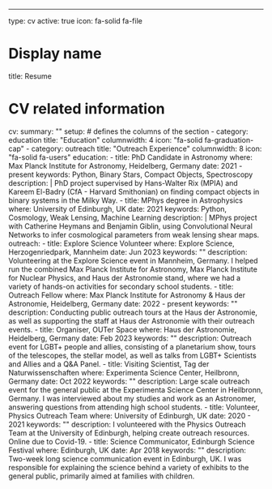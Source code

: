 ---
type: cv
active: true
icon: fa-solid fa-file

# Display name
title: Resume

# CV related information
cv:
  summary: ""
  setup:
    # defines the columns of the section
    - category: education
      title: "Education"
      columnwidth: 4
      icon: "fa-solid fa-graduation-cap"
    - category: outreach
      title: "Outreach Experience"
      columnwidth: 8
      icon: "fa-solid fa-users"
  education:
    - title: PhD Candidate in Astronomy
      where: Max Planck Institute for Astronomy, Heidelberg, Germany
      date: 2021 - present
      keywords: Python, Binary Stars, Compact Objects, Spectroscopy
      description: |
        PhD project supervised by Hans-Walter Rix (MPIA) and Kareem El-Badry (CfA - Harvard Smithonian) on finding compact objects in binary systems in the Milky Way.
    - title: MPhys degree in Astrophysics
      where: University of Edinburgh, UK
      date: 2021
      keywords: Python, Cosmology, Weak Lensing, Machine Learning
      description: |
        MPhys project with Catherine Heymans and Benjamin Giblin, using Convolutional Neural Networks to infer cosmological parameters from weak lensing shear maps.
  outreach:
    - title: Explore Science Volunteer
      where: Explore Science, Herzogenriedpark, Mannheim
      date: Jun 2023
      keywords: ""
      description: Volunteering at the Explore Science event in Mannheim, Germany. I helped run the combined Max Planck Institute for Astronomy, Max Planck Institute for Nuclear Physics, and Haus der Astronomie stand, where we had a variety of hands-on activities for secondary school students.
    - title: Outreach Fellow
      where: Max Planck Institute for Astronomy & Haus der Astronomie, Heidelberg, Germany
      date: 2022 - present
      keywords: ""
      description: Conducting public outreach tours at the Haus der Astronomie, as well as supporting the staff at Haus der Astronomie with their outreach events.
    - title: Organiser, OUTer Space
      where: Haus der Astronomie, Heidelberg, Germany
      date: Feb 2023
      keywords: ""
      description: Outreach event for LGBT+ people and allies, consisting of a planetarium show, tours of the telescopes, the stellar model, as well as talks from LGBT+ Scientists and Allies and a Q&A Panel.
    - title: Visiting Scientist, Tag der Naturwissenschaften
      where: Experimenta Science Center, Heilbronn, Germany
      date: Oct 2022
      keywords: ""
      description: Large scale outreach event for the general public at the Experimenta Science Center in Heilbronn, Germany. I was interviewed about my studies and work as an Astronomer, answering questions from attending high school students.
    - title: Volunteer, Physics Outreach Team
      where: University of Edinburgh, UK
      date: 2020 - 2021
      keywords: ""
      description: I volunteered with the Physics Outreach Team at the University of Edinburgh, helping create outreach resources. Online due to Covid-19.
    - title: Science Communicator, Edinburgh Science Festival
      where: Edinburgh, UK
      date: Apr 2018
      keywords: ""
      description: Two-week long science communication event in Edinburgh, UK. I was responsible for explaining the science behind a variety of exhibits to the general public, primarily aimed at families with children.
